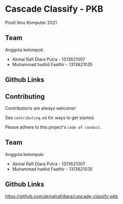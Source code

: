 
# Cascade Classify - PKB

Prodi Ilmu Komputer 2021


## Team

Anggota kelompok:

- Akmal Rafi Diara Putra - 1313621007
- Muhammad hadiid Faathir - 1313621035

## Github Links


## Contributing

Contributions are always welcome!

See `contributing.md` for ways to get started.

Please adhere to this project's `code of conduct`.


## Team

Anggota kelompok:

- Akmal Rafi Diara Putra - 1313621007
- Muhammad hadiid Faathir - 1313621035

## Github Links
https://github.com/akmalrafidiara/cascade-classify-pkb